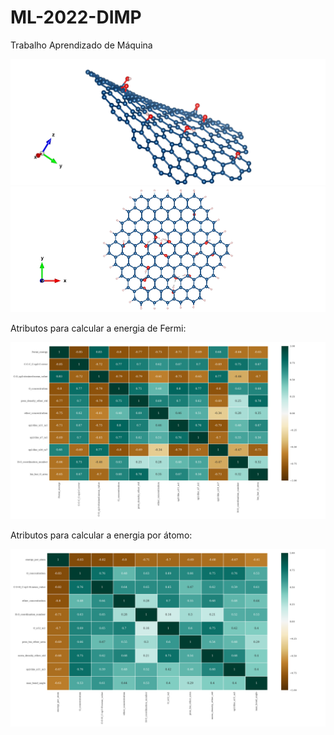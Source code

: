 # ML-2022-DIMP
Trabalho Aprendizado de Máquina

![image](https://github.com/Karl-Marcos/ML-2022-DIMP/blob/main/neutral_6221.png)
![image](https://github.com/Karl-Marcos/ML-2022-DIMP/blob/main/neutral_12141.png)

Atributos para calcular a energia de Fermi:

![image](https://github.com/Karl-Marcos/ML-2022-DIMP/blob/main/atributos_energia_fermi.png)

Atributos para calcular a energia por átomo:

![image](https://github.com/Karl-Marcos/ML-2022-DIMP/blob/main/atributos_energia_por_atomo.png)

